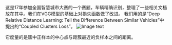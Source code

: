 这是17年参加全国智慧城市大赛的一个赛题，车辆精确识别，整理了一些相关文档放在其中。我们在VGG模型的基础上对损失函数做了改进。 我们用的是“Deep Relative Distance Learning: Tell the Difference Between Similar Vehicles”中提出的“Coupled Clusters Loss”。
![Image text](https://github.com/lli27/Accurate-identification-for-vehicles/blob/master/车辆精确识别/loss.png)

它度量的是簇中正样本的中心点与距簇最近的负样本之间的距离。
